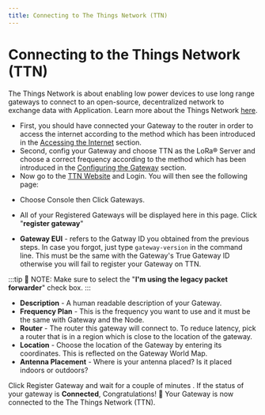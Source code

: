 ```yaml
---
title: Connecting to The Things Network (TTN)
---
```


# Connecting to the Things Network (TTN)

The Things Network is about enabling low power devices to use long range gateways to connect to an open-source, decentralized network to exchange data with Application. Learn more about the Things Network [here](https://www.thethingsnetwork.org/docs/).

* First, you should have connected your Gateway to the router in order to access the internet according to the method which has been introduced in the [Accessing the Internet](accessing-your-gateway/accessing-the-internet.html) section.
* Second, config your Gateway and choose TTN as the LoRa® Server and choose a correct frequency according to the method which has been introduced in the [Configuring the Gateway](configuring-the-gateway.html#server-is-ttn) section.
* Now go to the [TTN Website](https://www.thethingsnetwork.org/) and Login. You will then see the following page:


<rk-img src="/assets/images/quick-start-guide/rak7246/ttn_home_page.png" width="100%" figure-number = "1" caption="The Things Network Home Page"/>

* Choose Console then Click Gateways.

<rk-img src="/assets/images/quick-start-guide/rak7246/ttn_console.png" width="100%" figure-number = "2" caption="The Things Network Console Page"/>

* All of your Registered Gateways will be displayed here in this page. Click "**register gateway**"

<rk-img src="/assets/images/quick-start-guide/rak7246/adding_gateway.png" width="100%" figure-number = "3" caption="Adding a Gateway to TTN"/>

<rk-img src="/assets/images/quick-start-guide/rak7246/register_gateway.png" width="100%" figure-number = "4" caption="Registering your Gateway"/>

* **Gateway EUI** - refers to the Gatway ID you obtained from the previous steps. In case you forgot, just type `gateway-version` in the command line. This must be the same with the Gateway's True Gateway ID otherwise you will fail to register your Gateway on TTN.

<rk-img src="/assets/images/quick-start-guide/rak7246/gateway_id.png" width="100%" figure-number = "5" caption="RAK7246G LPWAN Developer Gateway Gateway ID in SSH"/>

:::tip 📝 NOTE:
 Make sure to select the "**I'm using the legacy packet forwarder**" check box.
:::

* **Description** - A human readable description of your Gateway.
* **Frequency Plan** - This is the frequency you want to use and it must be the same with Gateway and the Node.
* **Router** - The router this gateway will connect to. To reduce latency, pick a router that is in a region which is close to the location of the gateway.
* **Location** - Choose the location of the Gateway by entering its coordinates. This is reflected on the Gateway World Map.
* **Antenna Placement** - Where is your antenna placed? Is it placed indoors or outdoors?

Click Register Gateway and wait for a couple of minutes . If the status of your gateway is **Connected**, Congratulations! :tada: Your Gateway is now connected to the The Things Network (TTN).


<rk-img src="/assets/images/quick-start-guide/rak7246/connection_success.png" width="100%" figure-number = "6" caption="RAK7246G LPWAN Developer Gateway TTN Connection Success"/>